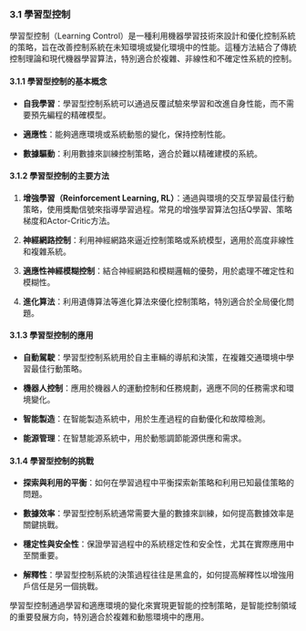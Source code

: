### 3.1 學習型控制

學習型控制（Learning Control）是一種利用機器學習技術來設計和優化控制系統的策略，旨在改善控制系統在未知環境或變化環境中的性能。這種方法結合了傳統控制理論和現代機器學習算法，特別適合於複雜、非線性和不確定性系統的控制。

#### 3.1.1 學習型控制的基本概念

- **自我學習**：學習型控制系統可以通過反覆試驗來學習和改進自身性能，而不需要預先編程的精確模型。
  
- **適應性**：能夠適應環境或系統動態的變化，保持控制性能。

- **數據驅動**：利用數據來訓練控制策略，適合於難以精確建模的系統。

#### 3.1.2 學習型控制的主要方法

1. **增強學習（Reinforcement Learning, RL）**：通過與環境的交互學習最佳行動策略，使用獎勵信號來指導學習過程。常見的增強學習算法包括Q學習、策略梯度和Actor-Critic方法。

2. **神經網路控制**：利用神經網路來逼近控制策略或系統模型，適用於高度非線性和複雜系統。

3. **適應性神經模糊控制**：結合神經網路和模糊邏輯的優勢，用於處理不確定性和模糊性。

4. **進化算法**：利用遺傳算法等進化算法來優化控制策略，特別適合於全局優化問題。

#### 3.1.3 學習型控制的應用

- **自動駕駛**：學習型控制系統用於自主車輛的導航和決策，在複雜交通環境中學習最佳行動策略。

- **機器人控制**：應用於機器人的運動控制和任務規劃，適應不同的任務需求和環境變化。

- **智能製造**：在智能製造系統中，用於生產過程的自動優化和故障檢測。

- **能源管理**：在智慧能源系統中，用於動態調節能源供應和需求。

#### 3.1.4 學習型控制的挑戰

- **探索與利用的平衡**：如何在學習過程中平衡探索新策略和利用已知最佳策略的問題。

- **數據效率**：學習型控制系統通常需要大量的數據來訓練，如何提高數據效率是關鍵挑戰。

- **穩定性與安全性**：保證學習過程中的系統穩定性和安全性，尤其在實際應用中至關重要。

- **解釋性**：學習型控制系統的決策過程往往是黑盒的，如何提高解釋性以增強用戶信任是另一個挑戰。

學習型控制通過學習和適應環境的變化來實現更智能的控制策略，是智能控制領域的重要發展方向，特別適合於複雜和動態環境中的應用。